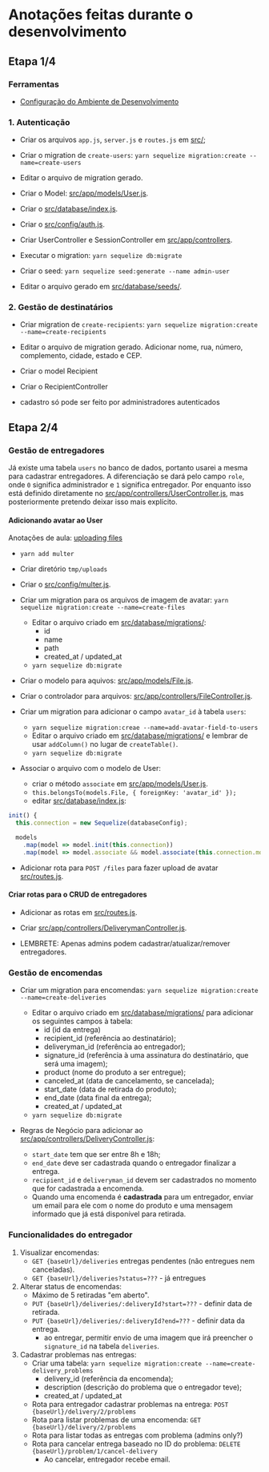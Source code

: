 # Anotações feitas durante o desenvolvimento

## Etapa 1/4

### Ferramentas

- [Configuração do Ambiente de Desenvolvimento](01-configuracao-do-ambiente.md)


### 1. Autenticação

- Criar os arquivos `app.js`, `server.js` e `routes.js` em [src/](../src/);

- Criar o migration de `create-users`: `yarn sequelize migration:create --name=create-users`

- Editar o arquivo de migration gerado.

- Criar o Model: [src/app/models/User.js](../src/app/models/User.js).

- Criar o [src/database/index.js](../src/database/index.js).

- Criar o [src/config/auth.js](../src/config/auth.js).

- Criar UserController e SessionController em [src/app/controllers](../src/app/controllers/).

- Executar o migration: `yarn sequelize db:migrate`

- Criar o seed: `yarn sequelize seed:generate --name admin-user`

- Editar o arquivo gerado em [src/database/seeds/](../src/database/seeds/).


### 2. Gestão de destinatários

- Criar migration de `create-recipients`: `yarn sequelize migration:create --name=create-recipients`

- Editar o arquivo de migration gerado. Adicionar nome, rua, número, complemento, cidade, estado e CEP.

- Criar o model Recipient

- Criar o RecipientController

- cadastro só pode ser feito por administradores autenticados


## Etapa 2/4

### Gestão de entregadores

Já existe uma tabela `users` no banco de dados, portanto usarei a mesma para cadastrar entregadores. A diferenciação se dará pelo campo `role`, onde `0` significa administrador e `1` significa entregador. Por enquanto isso está definido diretamente no [src/app/controllers/UserController.js](../src/app/controllers/UserController.js), mas posteriormente pretendo deixar isso mais explícito.

#### Adicionando avatar ao User

Anotações de aula: [uploading files](/meleu/gostack-bootcamp-notes/blob/master/05-API-improvements.md#uploading-files)

- `yarn add multer`

- Criar diretório `tmp/uploads`

- Criar o [src/config/multer.js](../src/config/multer.js).

- Criar um migration para os arquivos de imagem de avatar: `yarn sequelize migration:create --name=create-files`
    - Editar o arquivo criado em [src/database/migrations/](../src/database/migrations/):
        - id
        - name
        - path
        - created_at / updated_at
    - `yarn sequelize db:migrate`

- Criar o modelo para aquivos: [src/app/models/File.js](../src/app/models/File.js).

- Criar o controlador para arquivos: [src/app/controllers/FileController.js](../src/app/controllers/FileController.js).

- Criar um migration para adicionar o campo `avatar_id` à tabela `users`:
    - `yarn sequelize migration:creae --name=add-avatar-field-to-users`
    - Editar o arquivo criado em [src/database/migrations/](../src/database/migrations/) e lembrar de usar `addColumn()` no lugar de `createTable()`.
    - `yarn sequelize db:migrate`

- Associar o arquivo com o modelo de User:
    - criar o método `associate` em [src/app/models/User.js](../src/app/models/User.js).
    - `this.belongsTo(models.File, { foreignKey: 'avatar_id' });`
    - editar [src/database/index.js](../src/database/index.js):
```js
init() {
  this.connection = new Sequelize(databaseConfig);

  models
    .map(model => model.init(this.connection))
    .map(model => model.associate && model.associate(this.connection.models));
```

- Adicionar rota para `POST /files` para fazer upload de avatar [src/routes.js](../src/routes.js).

#### Criar rotas para o CRUD de entregadores

- Adicionar as rotas em [src/routes.js](../src/routes.js).

- Criar [src/app/controllers/DeliverymanController.js](../src/app/controllers/DeliverymanController.js).

- LEMBRETE: Apenas admins podem cadastrar/atualizar/remover entregadores.


### Gestão de encomendas

- Criar um migration para encomendas: `yarn sequelize migration:create --name=create-deliveries`
    - Editar o arquivo criado em [src/database/migrations/](../src/database/migrations/) para adicionar os seguintes campos à tabela:
        - id (id da entrega)
        - recipient_id (referência ao destinatário);
        - deliveryman_id (referência ao entregador);
        - signature_id (referência à uma assinatura do destinatário, que será uma imagem);
        - product (nome do produto a ser entregue);
        - canceled_at (data de cancelamento, se cancelada);
        - start_date (data de retirada do produto);
        - end_date (data final da entrega);
        - created_at / updated_at
    - `yarn sequelize db:migrate`

- Regras de Negócio para adicionar ao [src/app/controllers/DeliveryController.js](../src/app/controllers/DeliveryController.js):
    - `start_date` tem que ser entre 8h e 18h;
    - `end_date` deve ser cadastrada quando o entregador finalizar a entrega.
    - `recipient_id` e `deliveryman_id` devem ser cadastrados no momento que for cadastrada a encomenda.
    - Quando uma encomenda é **cadastrada** para um entregador, enviar um email para ele com o nome do produto e uma mensagem informado que já está disponível para retirada.

### Funcionalidades do entregador

1. Visualizar encomendas:
    - `GET {baseUrl}/deliveries` entregas pendentes (não entregues nem canceladas).
    - `GET {baseUrl}/deliveries?status=???` - já entregues
2. Alterar status de encomendas:
    - Máximo de 5 retiradas "em aberto".
    - `PUT {baseUrl}/deliveries/:deliveryId?start=???` - definir data de retirada.
    - `PUT {baseUrl}/deliveries/:deliveryId?end=???` - definir data da entrega.
        - ao entregar, permitir envio de uma imagem que irá preencher o `signature_id` na tabela `deliveries`.
3. Cadastrar problemas nas entregas:
    - Criar uma tabela: `yarn sequelize migration:create --name=create-delivery_problems`
        - delivery_id (referência da encomenda);
        - description (descrição do problema que o entregador teve);
        - created_at / updated_at
    - Rota para entregador cadastrar problemas na entrega: `POST {baseUrl}/delivery/2/problems`
    - Rota para listar problemas de uma encomenda: `GET {baseUrl}/delivery/2/problems`
    - Rota para listar todas as entregas com problema (admins only?)
    - Rota para cancelar entrega baseado no ID do problema: `DELETE {baseUrl}/problem/1/cancel-delivery`
        - Ao cancelar, entregador recebe email.

